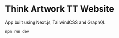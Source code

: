 # Think Artwork TT Website

App built using Next.js, TailwindCSS and GraphQL


```bash
npm run dev
```

